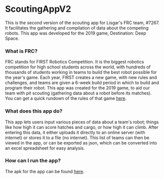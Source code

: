 # ScoutingAppV2

This is the second version of the scouting app for Lisgar's FRC team, #7267. It facilitates the gathering and compilation of data
about the competing robots. This app was developed for the 2019 game, Destination: Deep Space.

### What is FRC?

FRC stands for FIRST Robotics Competition. It is the biggest robotics competition for high school students across the world, with
hundreds of thousands of students working in teams to build the best robot possible for the year's game. Each year, FIRST creates
a new game, with new rules and challenges, and teams are given a 6-week build period in which to build and program their robot. This
app was created for the 2019 game, to aid our team with pit scouting (gathering data about a robot before its matches). You can get a
quick rundown of the rules of that game [here](https://www.firstinspires.org/robotics/frc/game-and-season).

### What does this app do?

This app lets users input various pieces of data about a team's robot; things like how high it can score hatches and cargo, or how
high it can climb. After entering this data, it either uploads it directly to an online server (with internet) or stores it to a file
(no internet). This list of teams can then be viewed in the app, or can be exported as json, which can be converted into an excel
spreadsheet for easy analysis.

### How can I run the app?

The apk for the app can be found [here](https://github.com/loganarmack/ScoutingAppV2/blob/master/app/release/app-release.apk).
